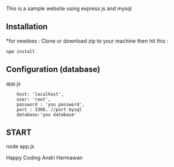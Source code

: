 This is a sample website using express js and mysql

## Installation
*for newbies : Clone or download zip to your machine then hit this :

	npm install

## Configuration (database)
app.js

        host: 'localhost',
        user: 'root',
        password : 'you password',
        port : 3306, //port mysql
        database:'you database'	

## START
node app.js

Happy Coding 
Andri Hermawan
